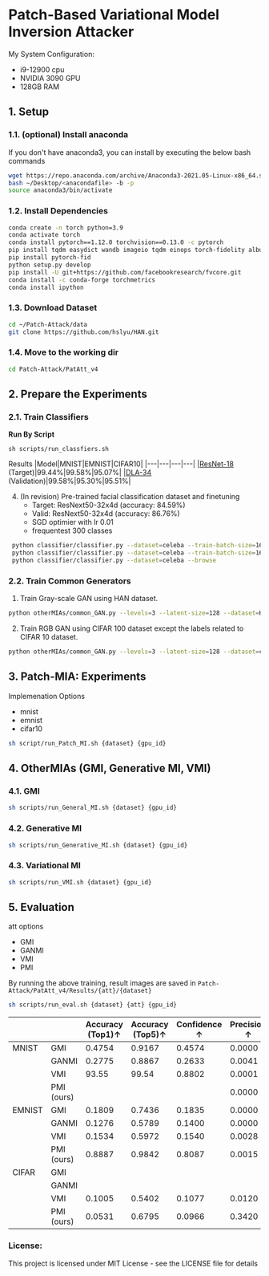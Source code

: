 # Patch-Based Variational Model Inversion Attacker

My System Configuration:
- i9-12900 cpu
- NVIDIA 3090 GPU
- 128GB RAM

## 1. Setup


### 1.1. (optional) Install anaconda

If you don't have anaconda3, you can install by executing the below bash commands
```bash
wget https://repo.anaconda.com/archive/Anaconda3-2021.05-Linux-x86_64.sh
bash ~/Desktop/<anacondafile> -b -p 
source anaconda3/bin/activate
```

### 1.2. Install Dependencies 
```bash
conda create -n torch python=3.9
conda activate torch
conda install pytorch==1.12.0 torchvision==0.13.0 -c pytorch
pip install tqdm easydict wandb imageio tqdm einops torch-fidelity albumentations sentence_transformers einops wandb scipy
pip install pytorch-fid
python setup.py develop
pip install -U git+https://github.com/facebookresearch/fvcore.git
conda install -c conda-forge torchmetrics
conda install ipython
```
### 1.3. Download Dataset
```bash
cd ~/Patch-Attack/data
git clone https://github.com/hslyu/HAN.git
```

### 1.4. Move to the working dir
```bash
cd Patch-Attack/PatAtt_v4
```

## 2. Prepare the Experiments

### 2.1. Train Classifiers

**Run By Script**
```
sh scripts/run_classfiers.sh
```
Results 
|Model|MNIST|EMNIST|CIFAR10|
|---|---|---|---|
|[ResNet-18](https://arxiv.org/abs/1512.03385) (Target)|99.44%|99.58%|95.07%|
|[DLA-34](https://arxiv.org/pdf/1707.06484.pdf) (Validation)|99.58%|95.30%|95.51%|

4. (In revision) Pre-trained facial classification dataset and finetuning
    - Target: ResNext50-32x4d (accuracy: 84.59%)
    - Valid: ResNext50-32x4d (accuracy: 86.76%)
    - SGD optimier with lr 0.01  
    - frequentest 300 classes

```bash
 python classifier/classifier.py --dataset=celeba --train-batch-size=16 --epochs=50 --lr=0.01
 python classifier/classifier.py --dataset=celeba --train-batch-size=16 --epochs=50 --lr=0.01 --val
 python classifier/classifier.py --dataset=celeba --browse

```
### 2.2. Train Common Generators
1. Train Gray-scale GAN using HAN dataset.
```bash
python otherMIAs/common_GAN.py --levels=3 --latent-size=128 --dataset=HAN --train-batch-size=128
```
2. Train RGB GAN using CIFAR 100 dataset except the labels related to CIFAR 10 dataset.
```bash
python otherMIAs/common_GAN.py --levels=3 --latent-size=128 --dataset=cifar100 --train-batch-size=128 --epochs=100
```


## 3. Patch-MIA: Experiments

Implemenation Options 
- mnist
- emnist
- cifar10


```bash
sh script/run_Patch_MI.sh {dataset} {gpu_id}
```

## 4. OtherMIAs (GMI, Generative MI, VMI)


### 4.1. GMI
```bash
sh scripts/run_General_MI.sh {dataset} {gpu_id}
```

### 4.2. Generative MI

```bash
sh scripts/run_Generative_MI.sh {dataset} {gpu_id}
```

### 4.3. Variational MI
```bash
sh scripts/run_VMI.sh {dataset} {gpu_id}
```
## 5. Evaluation
att options
- GMI
- GANMI
- VMI
- PMI

By running the above training, result images are saved in `Patch-Attack/PatAtt_v4/Results/{att}/{dataset}`
```bash
sh scripts/run_eval.sh {dataset} {att} {gpu_id}
```

|      |                  | Accuracy (Top1)↑ | Accuracy (Top5)↑ | Confidence ↑ | Precision ↑ | Recall ↑ | Coverage ↑ | Density ↑ | FID ↓    |
|------|------------------|------------------|------------------|--------------|-------------|----------|------------|-----------|----------|
|MNIST | GMI              | 0.4754 | 0.9167 | 0.4574 | 0.0000 | 0.0000 | 0.0000 | 0.0000 | 407.7958 |
|      | GANMI            | 0.2775           | 0.8867           | 0.2633       | 0.0041      | 0.1054   | 0.0017     | 0.0008    | 199.6182 |
|      | VMI              | 93.55            | 99.54            | 0.8802       | 0.0001      | 0.0174   | 0.0000     | 0.0001    | 172.5581 |
|      | PMI (ours)       |                  |                  |              | 0.0000      |          |            | 0.0001    |          |
|EMNIST| GMI              | 0.1809 | 0.7436 | 0.1835 | 0.0000 | 0.0000 | 0.0000 | 0.0000 | 426.1645 |
|      | GANMI            | 0.1276           | 0.5789           | 0.1400       | 0.0000      | 0.0000   | 0.0000     | 0.0000    | 496.0510 |
|      | VMI              | 0.1534           | 0.5972           | 0.1540       | 0.0028      | 0.0222   | 0.0012     | 0.0009    | 184.9981 |
|      | PMI (ours)       | 0.8887           | 0.9842           | 0.8087       | 0.0015      | 0.0078   | 0.0006     | 0.0005    | 145.6704 |
|CIFAR | GMI              |                  |                  |              |             |          |            |           |          |
|      | GANMI            |                  |                  |              |             |          |            |           |          |
|      | VMI              | 0.1005           | 0.5402           | 0.1077       | 0.0120      | 0.0000   | 0.0040     | 0.0001    | 436.6965 |
|      | PMI (ours)       | 0.0531           | 0.6795           | 0.0966       | 0.3420      | 0.0001   | 0.1677     | 0.0113    | 341.4110 |



<!--
## 99. Notes
### 99.1. Download *CelebA* dataset
- Download Celeba dataset if original download linke is not available. 
```bash
mkdir data/celeba
cd data/celeba
wget --load-cookies ~/cookies.txt "https://docs.google.com/uc?export=download&confirm=$(wget --quiet --save-cookies ~/cookies.txt --keep-session-cookies --no-check-certificate 'https://docs.google.com/uc?export=download&id=1I7JByq5cA3jeiEgxwtXAOOi8jwupQvCX' -O- | sed -rn 's/.*confirm=([0-9A-Za-z_]+).*/\1\n/p')&id=1I7JByq5cA3jeiEgxwtXAOOi8jwupQvCX" -O celeba.zip && rm -rf ~/cookies.txt
unzip celeba.zip
```
-->

### License:
This project is licensed under MIT License - see the LICENSE file for details
